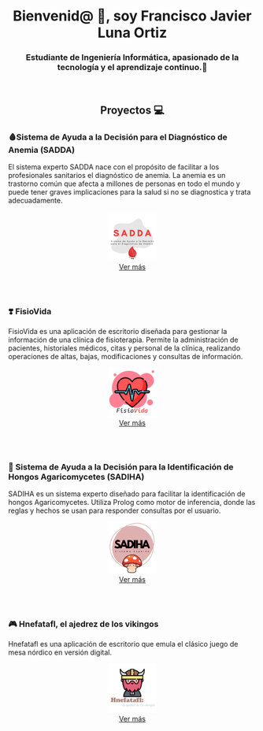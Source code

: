 <h1 align="center">Bienvenid@ 👋, soy Francisco Javier Luna Ortiz</h1>
<h3 align="center">Estudiante de Ingeniería Informática, apasionado de la tecnología y el aprendizaje continuo.📕</h3>
<br>
<h2 align="center">Proyectos 💻</h2>
<h3>🩸Sistema de Ayuda a la Decisión para el Diagnóstico de Anemia (SADDA)</h3>
El sistema experto SADDA nace con el propósito de facilitar a los profesionales sanitarios el diagnóstico de anemia. La anemia es un trastorno común que afecta a millones de personas en todo el mundo y puede tener graves implicaciones para la salud si no se diagnostica y trata adecuadamente.
  <p align="center">
    <img src="src/SADDA.png" style="width: 20%; height: auto;">
    <br>
    <a href="URL_DE_TU_PAGINA" target="_blank">Ver más</a>
  </p>
  <br>
  <br>



<h3>❣️ FisioVida </h3>
FisioVida es una aplicación de escritorio diseñada para gestionar la información de una clínica de fisioterapia. Permite la administración de pacientes, historiales médicos, citas y personal de la clínica, realizando operaciones de altas, bajas, modificaciones y consultas de información.
  <p align="center">
    <img src="src/FisioVida.jpg" style="width: 20%; height: auto;">
    <br>
    <a href="URL_DE_TU_PAGINA" target="_blank">Ver más</a>
  </p>
  <br>
  <br>

<h3>🍄 Sistema de Ayuda a la Decisión para la Identificación de Hongos Agaricomycetes (SADIHA)</h3>
SADIHA es un sistema experto diseñado para facilitar la identificación de hongos Agaricomycetes. Utiliza Prolog como motor de inferencia, donde las reglas y hechos se usan para responder consultas por el usuario.
  <p align="center">
    <img src="src/SADIHA.png" style="width: 20%; height: auto;">
    <br>
    <a href="URL_DE_TU_PAGINA" target="_blank">Ver más</a>
  </p>
  <br>
  <br>



<h3>🎮 Hnefatafl, el ajedrez de los vikingos </h3>
Hnefatafl es una aplicación de escritorio que emula el clásico juego de mesa nórdico en versión digital.
  <p align="center">
    <img src="src/Hnefatafl.png" style="width: 20%; height: auto;">
    <br>
    <a href="URL_DE_TU_PAGINA" target="_blank">Ver más</a>
  </p>


